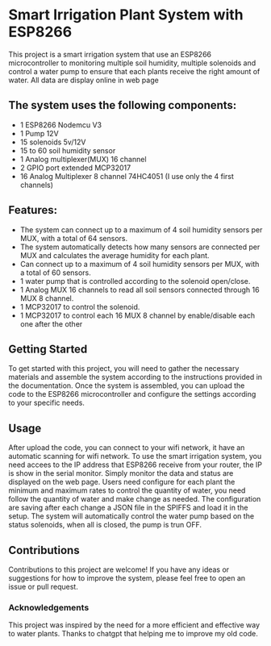 # Smart Irrigation Plant System with ESP8266
This project is a smart irrigation system that use an ESP8266 microcontroller to monitoring multiple soil humidity, multiple solenoids and control a water pump to ensure that each plants receive the right amount of water.
All data are display online in web page

## The system uses the following components:
- 1 ESP8266 Nodemcu V3
- 1 Pump 12V
- 15 solenoids 5v/12V
- 15 to 60 soil humidity sensor
- 1 Analog multiplexer(MUX) 16 channel
- 2 GPIO port extended MCP32017
- 16 Analog Multiplexer 8 channel 74HC4051 (I use only the 4 first channels)

## Features:
* The system can connect up to a maximum of 4 soil humidity sensors per MUX, with a total of 64 sensors.
* The system automatically detects how many sensors are connected per MUX and calculates the average humidity for each plant.
* Can connect up to a maximum of 4 soil humidity sensors per MUX, with a total of 60 sensors.
* 1 water pump that is controlled according to the solenoid open/close.
* 1 Analog MUX 16 channels to read all soil sensors connected through 16 MUX 8 channel.
* 1 MCP32017 to control the solenoid.
* 1 MCP32017 to control each 16 MUX 8 channel by enable/disable each one after the other

## Getting Started
To get started with this project, you will need to gather the necessary materials and assemble the system according to the instructions provided in the documentation.
Once the system is assembled, you can upload the code to the ESP8266 microcontroller and configure the settings according to your specific needs.

## Usage
After upload the code, you can connect to your wifi network, it have an automatic scanning for wifi network.
To use the smart irrigation system, you need accees to the IP address that ESP8266 receive from your router, the IP is show in the serial monitor.
Simply monitor the data and status are displayed on the web page.
Users need configure for each plant the minimum and maximum rates to control the quantity of water, you need follow the quantity of water and make change as needed.
The configuration are saving after each change a JSON file in the SPIFFS and load it in the setup.
The system will automatically control the water pump based on the status solenoids, when all is closed, the pump is trun OFF.

## Contributions
Contributions to this project are welcome! If you have any ideas or suggestions for how to improve the system, please feel free to open an issue or pull request.

### Acknowledgements
This project was inspired by the need for a more efficient and effective way to water plants. Thanks to chatgpt that helping me to improve my old code.
